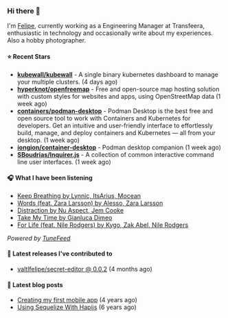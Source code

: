 ### Hi there 👋

I'm [Felipe](https://felipevm.com), currently working as a Engineering Manager at Transfeera, enthusiastic in technology and occasionally write about my experiences. Also a hobby photographer.

#### ⭐ Recent Stars
- **[kubewall/kubewall](https://github.com/kubewall/kubewall)** - A single binary kubernetes dashboard to manage your multiple clusters. (4 days ago)
- **[hyperknot/openfreemap](https://github.com/hyperknot/openfreemap)** - Free and open-source map hosting solution with custom styles for websites and apps, using OpenStreetMap data (1 week ago)
- **[containers/podman-desktop](https://github.com/containers/podman-desktop)** - Podman Desktop is the best free and open source tool to work with Containers and Kubernetes for developers. Get an intuitive and user-friendly interface to effortlessly build, manage, and deploy containers and Kubernetes — all from your desktop. (1 week ago)
- **[iongion/container-desktop](https://github.com/iongion/container-desktop)** - Podman desktop companion (1 week ago)
- **[SBoudrias/Inquirer.js](https://github.com/SBoudrias/Inquirer.js)** - A collection of common interactive command line user interfaces. (1 week ago)

#### 🎧 What I have been listening
- [Keep Breathing by Lynnic, ItsArius, Mocean](https://open.spotify.com/track/7jwqJC4HVydUmjG7AAhZPG)
- [Words (feat. Zara Larsson) by Alesso, Zara Larsson](https://open.spotify.com/track/1bgKMxPQU7JIZEhNsM1vFs)
- [Distraction by Nu Aspect, Jem Cooke](https://open.spotify.com/track/2XCc7Y5BhnBK29r9mhFXZG)
- [Take My Time by Gianluca Dimeo](https://open.spotify.com/track/2Tu8mjszRR7iWXRr4Lwa2a)
- [For Life (feat. Nile Rodgers) by Kygo, Zak Abel, Nile Rodgers](https://open.spotify.com/track/6YutTqJz3jGfLMfzIHpSTf)

_Powered by [TuneFeed](https://tunefeed.app?ref=valtlfelipe-gh-profile)_ 

#### 🚀 Latest releases I've contributed to


- [valtlfelipe/secret-editor @ 0.0.2](https://github.com/valtlfelipe/secret-editor/releases/tag/0.0.2) (4 months ago)

#### 📄 Latest blog posts
- [Creating my first mobile app](https://felipevm.com/posts/creating-my-first-mobile-app/) (4 years ago)
- [Using Sequelize With Hapijs](https://felipevm.com/posts/using-sequelize-with-hapijs/) (6 years ago)
